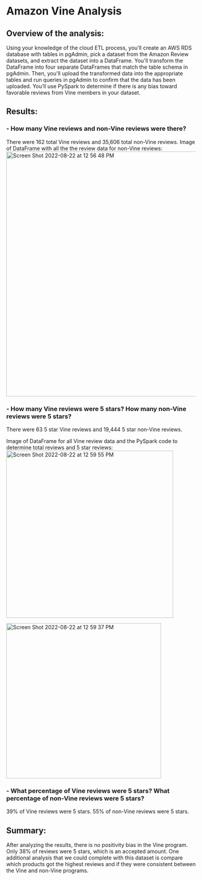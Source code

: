 # Amazon Vine Analysis

## Overview of the analysis: 
Using your knowledge of the cloud ETL process, you’ll create an AWS RDS database with tables in pgAdmin, pick a dataset from the Amazon Review datasets, and extract the dataset into a DataFrame. You'll transform the DataFrame into four separate DataFrames that match the table schema in pgAdmin. Then, you'll upload the transformed data into the appropriate tables and run queries in pgAdmin to confirm that the data has been uploaded.
You’ll use PySpark to determine if there is any bias toward favorable reviews from Vine members in your dataset. 

## Results: 

### - How many Vine reviews and non-Vine reviews were there?
There were 162 total Vine reviews and 35,606 total non-Vine reviews.
Image of DataFrame with all the the review data for non-Vine reviews:
<img width="650" alt="Screen Shot 2022-08-22 at 12 56 48 PM" src="https://user-images.githubusercontent.com/103215686/185997721-a90a5d0a-a6bf-48f8-8581-b700cba2efc9.png">

### - How many Vine reviews were 5 stars? How many non-Vine reviews were 5 stars?
There were 63 5 star Vine reviews and 19,444 5 star non-Vine reviews.

Image of DataFrame for all Vine review data and the PySpark code to determine total reviews and 5 star reviews:
<img width="444" alt="Screen Shot 2022-08-22 at 12 59 55 PM" src="https://user-images.githubusercontent.com/103215686/185998335-dba8619d-9d44-46fb-8c03-9ea45072c28c.png">

<img width="412" alt="Screen Shot 2022-08-22 at 12 59 37 PM" src="https://user-images.githubusercontent.com/103215686/185998603-d305adb8-53e9-42fc-8069-943037c5d1db.png">

### - What percentage of Vine reviews were 5 stars? What percentage of non-Vine reviews were 5 stars?
39% of Vine reviews were 5 stars. 55% of non-Vine reviews were 5 stars.


## Summary: 
After analyzing the results, there is no positivity bias in the Vine program. Only 38% of reviews were 5 stars, which is an accepted amount. 
One additional analysis that we could complete with this dataset is compare which products got the highest reviews and if they were consistent between the Vine and non-Vine programs.
